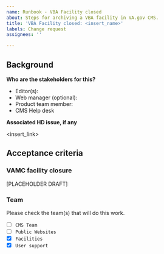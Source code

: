 ```yaml
---
name: Runbook - VBA Facility closed
about: Steps for archiving a VBA facility in VA.gov CMS.
title: 'VBA Facility closed: <insert_name>'
labels: Change request
assignees: ''

---
```


## Background

**Who are the stakeholders for this?**

- Editor(s):
- Web manager (optional):
- Product team member:
- CMS Help desk

**Associated HD issue, if any**

<insert_link>

## Acceptance criteria

### VAMC facility closure

[PLACEHOLDER DRAFT]

### Team
Please check the team(s) that will do this work.

- [ ] `CMS Team`
- [ ] `Public Websites`
- [x] `Facilities`
- [x] `User support`
